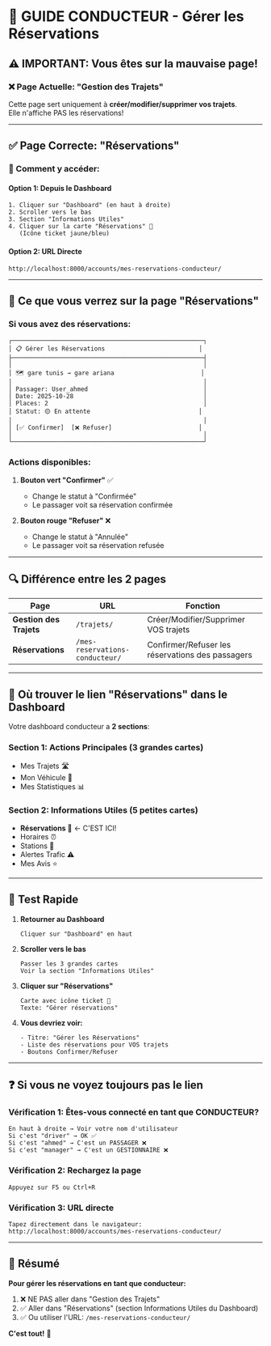 # 🚗 GUIDE CONDUCTEUR - Gérer les Réservations

## ⚠️ IMPORTANT: Vous êtes sur la mauvaise page!

### ❌ Page Actuelle: "Gestion des Trajets"
Cette page sert uniquement à **créer/modifier/supprimer vos trajets**.  
Elle n'affiche PAS les réservations!

---

## ✅ Page Correcte: "Réservations"

### 📍 Comment y accéder:

#### **Option 1: Depuis le Dashboard**
```
1. Cliquer sur "Dashboard" (en haut à droite)
2. Scroller vers le bas
3. Section "Informations Utiles"
4. Cliquer sur la carte "Réservations" 🎫
   (Icône ticket jaune/bleu)
```

#### **Option 2: URL Directe**
```
http://localhost:8000/accounts/mes-reservations-conducteur/
```

---

## 🎯 Ce que vous verrez sur la page "Réservations"

### Si vous avez des réservations:

```
┌─────────────────────────────────────────────────────┐
│ 📋 Gérer les Réservations                          │
├─────────────────────────────────────────────────────┤
│                                                     │
│ 🗺️ gare tunis → gare ariana                        │
│                                                     │
│ Passager: User_ahmed                                │
│ Date: 2025-10-28                                    │
│ Places: 2                                           │
│ Statut: 🟡 En attente                              │
│                                                     │
│ [✅ Confirmer]  [❌ Refuser]                        │
│                                                     │
└─────────────────────────────────────────────────────┘
```

### Actions disponibles:

1. **Bouton vert "Confirmer"** ✅
   - Change le statut à "Confirmée"
   - Le passager voit sa réservation confirmée

2. **Bouton rouge "Refuser"** ❌
   - Change le statut à "Annulée"
   - Le passager voit sa réservation refusée

---

## 🔍 Différence entre les 2 pages

| Page | URL | Fonction |
|------|-----|----------|
| **Gestion des Trajets** | `/trajets/` | Créer/Modifier/Supprimer VOS trajets |
| **Réservations** | `/mes-reservations-conducteur/` | Confirmer/Refuser les réservations des passagers |

---

## 📸 Où trouver le lien "Réservations" dans le Dashboard

Votre dashboard conducteur a **2 sections**:

### **Section 1: Actions Principales** (3 grandes cartes)
- Mes Trajets 🛣️
- Mon Véhicule 🚗
- Mes Statistiques 📊

### **Section 2: Informations Utiles** (5 petites cartes)
- **Réservations 🎫** ← C'EST ICI!
- Horaires ⏰
- Stations 📍
- Alertes Trafic ⚠️
- Mes Avis ⭐

---

## 🧪 Test Rapide

1. **Retourner au Dashboard**
   ```
   Cliquer sur "Dashboard" en haut
   ```

2. **Scroller vers le bas**
   ```
   Passer les 3 grandes cartes
   Voir la section "Informations Utiles"
   ```

3. **Cliquer sur "Réservations"**
   ```
   Carte avec icône ticket 🎫
   Texte: "Gérer réservations"
   ```

4. **Vous devriez voir:**
   ```
   - Titre: "Gérer les Réservations"
   - Liste des réservations pour VOS trajets
   - Boutons Confirmer/Refuser
   ```

---

## ❓ Si vous ne voyez toujours pas le lien

### Vérification 1: Êtes-vous connecté en tant que CONDUCTEUR?
```
En haut à droite → Voir votre nom d'utilisateur
Si c'est "driver" → OK ✅
Si c'est "ahmed" → C'est un PASSAGER ❌
Si c'est "manager" → C'est un GESTIONNAIRE ❌
```

### Vérification 2: Rechargez la page
```
Appuyez sur F5 ou Ctrl+R
```

### Vérification 3: URL directe
```
Tapez directement dans le navigateur:
http://localhost:8000/accounts/mes-reservations-conducteur/
```

---

## 🎯 Résumé

**Pour gérer les réservations en tant que conducteur:**

1. ❌ NE PAS aller dans "Gestion des Trajets"
2. ✅ Aller dans "Réservations" (section Informations Utiles du Dashboard)
3. ✅ Ou utiliser l'URL: `/mes-reservations-conducteur/`

**C'est tout!** 🚀

